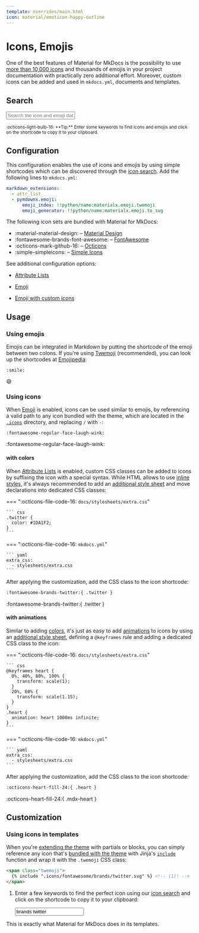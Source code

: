 ```yaml
---
template: overrides/main.html
icon: material/emoticon-happy-outline
---
```


# Icons, Emojis

One of the best features of Material for MkDocs is the possibility to use [more
than 10,000 icons][icon search] and thousands of emojis in your project 
documentation with practically zero additional effort. Moreover, custom icons 
can be added and used in `mkdocs.yml`, documents and templates.

  [icon search]: #search

## Search

<div class="mdx-iconsearch" data-mdx-component="iconsearch">
  <input
    class="md-input md-input--stretch mdx-iconsearch__input"
    placeholder="Search the icon and emoji database"
    data-mdx-component="iconsearch-query"
  />
  <div class="mdx-iconsearch-result" data-mdx-component="iconsearch-result">
    <div class="mdx-iconsearch-result__meta"></div>
    <ol class="mdx-iconsearch-result__list"></ol>
  </div>
</div>
<small>
  :octicons-light-bulb-16:
  **Tip:** Enter some keywords to find icons and emojis and click on the
  shortcode to copy it to your clipboard.
</small>

## Configuration

This configuration enables the use of icons and emojis by using simple
shortcodes which can be discovered through the [icon search]. Add the following
lines to `mkdocs.yml`:

``` yaml
markdown_extensions:
  - attr_list
  - pymdownx.emoji:
      emoji_index: !!python/name:materialx.emoji.twemoji
      emoji_generator: !!python/name:materialx.emoji.to_svg
```

The following icon sets are bundled with Material for MkDocs:

- :material-material-design: – [Material Design]
- :fontawesome-brands-font-awesome: – [FontAwesome]
- :octicons-mark-github-16: – [Octicons]
- :simple-simpleicons: – [Simple Icons]

See additional configuration options:

- [Attribute Lists]
- [Emoji]
- [Emoji with custom icons]

  [Material Design]: https://materialdesignicons.com/
  [FontAwesome]: https://fontawesome.com/search?m=free
  [Octicons]: https://octicons.github.com/
  [Simple Icons]: https://simpleicons.org/
  [Attribute Lists]: ../setup/extensions/python-markdown.md#attribute-lists
  [Emoji]: ../setup/extensions/python-markdown-extensions.md#emoji
  [Emoji with custom icons]: ../setup/extensions/python-markdown-extensions.md#custom-icons

## Usage

### Using emojis

Emojis can be integrated in Markdown by putting the shortcode of the emoji
between two colons. If you're using [Twemoji] (recommended), you can look up
the shortcodes at [Emojipedia]:

``` title="Emoji"
:smile: 
```

<div class="result" markdown>

:smile:

</div>

  [Twemoji]: https://twemoji.twitter.com/
  [Emojipedia]: https://emojipedia.org/twitter/

### Using icons

When [Emoji] is enabled, icons can be used similar to emojis, by referencing
a valid path to any icon bundled with the theme, which are located in the
[`.icons`][custom icons] directory, and replacing `/` with `-`:

``` title="Icon"
:fontawesome-regular-face-laugh-wink:
```

<div class="result" markdown>

:fontawesome-regular-face-laugh-wink:

</div>

  [custom icons]: https://github.com/squidfunk/mkdocs-material/tree/master/material/.icons

#### with colors

When [Attribute Lists] is enabled, custom CSS classes can be added to icons by
suffixing the icon with a special syntax. While HTML allows to use [inline
styles], it's always recommended to add an [additional style sheet] and move
declarations into dedicated CSS classes:

<style>
  .twitter {
    color: #1DA1F2;
  }
</style>

=== ":octicons-file-code-16: `docs/stylesheets/extra.css`"

    ``` css
    .twitter {
      color: #1DA1F2;
    }
    ```

=== ":octicons-file-code-16: `mkdocs.yml`"

    ``` yaml
    extra_css:
      - stylesheets/extra.css
    ```

After applying the customization, add the CSS class to the icon shortcode:

``` markdown title="Icon with color"
:fontawesome-brands-twitter:{ .twitter }
```

<div class="result" markdown>

:fontawesome-brands-twitter:{ .twitter }

</div>

  [Attribute Lists]: ../setup/extensions/python-markdown.md#attribute-lists
  [inline styles]: https://developer.mozilla.org/en-US/docs/Web/HTML/Global_attributes/style
  [additional style sheet]: ../customization.md#additional-css

#### with animations

Similar to adding [colors], it's just as easy to add [animations] to icons by
using an [additional style sheet], defining a `@keyframes` rule and adding a
dedicated CSS class to the icon:

=== ":octicons-file-code-16: `docs/stylesheets/extra.css`"

    ``` css
    @keyframes heart {
      0%, 40%, 80%, 100% {
        transform: scale(1);
      }
      20%, 60% {
        transform: scale(1.15);
      }
    }
    .heart {
      animation: heart 1000ms infinite;
    }
    ```

=== ":octicons-file-code-16: `mkdocs.yml`"

    ``` yaml
    extra_css:
      - stylesheets/extra.css
    ```

After applying the customization, add the CSS class to the icon shortcode:

``` markdown title="Icon with animation"
:octicons-heart-fill-24:{ .heart }
```

<div class="result" markdown>

:octicons-heart-fill-24:{ .mdx-heart }

</div>

  [colors]: #with-colors
  [animations]: https://developer.mozilla.org/en-US/docs/Web/CSS/animation

## Customization

### Using icons in templates

When you're [extending the theme] with partials or blocks, you can simply
reference any icon that's [bundled with the theme][icon search] with Jinja's
[`include`][include] function and wrap it with the `.twemoji` CSS class:

``` html
<span class="twemoji">
  {% include ".icons/fontawesome/brands/twitter.svg" %} <!-- (1)! -->
</span>
```

1.  Enter a few keywords to find the perfect icon using our [icon search] and
    click on the shortcode to copy it to your clipboard:

    <div class="mdx-iconsearch" data-mdx-component="iconsearch">
      <input class="md-input md-input--stretch mdx-iconsearch__input" placeholder="Search icon" data-mdx-component="iconsearch-query" value="brands twitter" />
      <div class="mdx-iconsearch-result" data-mdx-component="iconsearch-result" data-mdx-mode="file">
        <div class="mdx-iconsearch-result__meta"></div>
        <ol class="mdx-iconsearch-result__list"></ol>
      </div>
    </div>

This is exactly what Material for MkDocs does in its templates.

  [extending the theme]: ../customization.md#extending-the-theme
  [include]: https://jinja.palletsprojects.com/en/2.11.x/templates/#include
